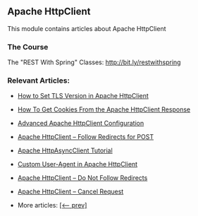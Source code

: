 ## Apache HttpClient

This module contains articles about Apache HttpClient

### The Course

The "REST With Spring" Classes: http://bit.ly/restwithspring

### Relevant Articles: 

- [How to Set TLS Version in Apache HttpClient](https://www.baeldung.com/apache-httpclient-tls)
- [How To Get Cookies From the Apache HttpClient Response](https://www.baeldung.com/java-apache-httpclient-cookies)
- [Advanced Apache HttpClient Configuration](https://www.baeldung.com/httpclient-advanced-config)
- [Apache HttpClient – Follow Redirects for POST](https://www.baeldung.com/httpclient-redirect-on-http-post)
- [Apache HttpAsyncClient Tutorial](https://www.baeldung.com/httpasyncclient-tutorial)
- [Custom User-Agent in Apache HttpClient](https://www.baeldung.com/httpclient-user-agent-header)
- [Apache HttpClient – Do Not Follow Redirects](https://www.baeldung.com/httpclient-stop-follow-redirect)
- [Apache HttpClient – Cancel Request](https://www.baeldung.com/httpclient-cancel-request)

- More articles: [[<-- prev]](../apache-httpclient)
